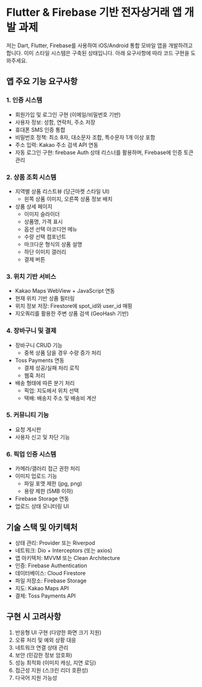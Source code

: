 # Flutter & Firebase 기반 전자상거래 앱 개발 과제

저는 Dart, Flutter, Firebase를 사용하여 iOS/Android 통합 모바일 앱을 개발하려고 합니다. 이미 스타일 시스템은 구축된 상태입니다. 아래 요구사항에 따라 코드 구현을 도와주세요.

## 앱 주요 기능 요구사항

### 1. 인증 시스템
- 회원가입 및 로그인 구현 (이메일/비밀번호 기반)
- 사용자 정보: 성함, 연락처, 주소 저장
- 휴대폰 SMS 인증 통합
- 비밀번호 정책: 최소 8자, 대소문자 조합, 특수문자 1개 이상 포함
- 주소 입력: Kakao 주소 검색 API 연동
- 자동 로그인 구현: firebase Auth 상태 리스너를 활용하며, Firebase에 인증 토큰 관리

### 2. 상품 조회 시스템
- 지역별 상품 리스트뷰 (당근마켓 스타일 UI)
  - 왼쪽 상품 이미지, 오른쪽 상품 정보 배치
- 상품 상세 페이지
  - 이미지 슬라이더
  - 상품명, 가격 표시
  - 옵션 선택 아코디언 메뉴
  - 수량 선택 컴포넌트
  - 마크다운 형식의 상품 설명
  - 하단 이미지 갤러리
  - 결제 버튼

### 3. 위치 기반 서비스
- Kakao Maps WebView + JavaScript 연동
- 현재 위치 기반 상품 필터링
- 위치 정보 저장: Firestore에 spot_id와 user_id 매핑
- 지오쿼리를 활용한 주변 상품 검색 (GeoHash 기반)

### 4. 장바구니 및 결제
- 장바구니 CRUD 기능
  - 중복 상품 담을 경우 수량 증가 처리
- Toss Payments 연동
  - 결제 성공/실패 처리 로직
  - 웹훅 처리
- 배송 형태에 따른 분기 처리
  - 픽업: 지도에서 위치 선택
  - 택배: 배송지 주소 및 배송비 계산

### 5. 커뮤니티 기능
- 요청 게시판 
- 사용자 신고 및 차단 기능

### 6. 픽업 인증 시스템
- 카메라/갤러리 접근 권한 처리
- 이미지 업로드 기능
  - 파일 포맷 제한 (jpg, png)
  - 용량 제한 (5MB 이하)
- Firebase Storage 연동
- 업로드 상태 모니터링 UI

## 기술 스택 및 아키텍처
- 상태 관리: Provider 또는 Riverpod
- 네트워크: Dio + Interceptors (또는 axios)
- 앱 아키텍처: MVVM 또는 Clean Architecture
- 인증: Firebase Authentication
- 데이터베이스: Cloud Firestore
- 파일 저장소: Firebase Storage
- 지도: Kakao Maps API
- 결제: Toss Payments API

## 구현 시 고려사항
1. 반응형 UI 구현 (다양한 화면 크기 지원)
2. 오류 처리 및 예외 상황 대응
3. 네트워크 연결 상태 관리
4. 보안 (민감한 정보 암호화)
5. 성능 최적화 (이미지 캐싱, 지연 로딩)
6. 접근성 지원 (스크린 리더 호환성)
7. 다국어 지원 가능성